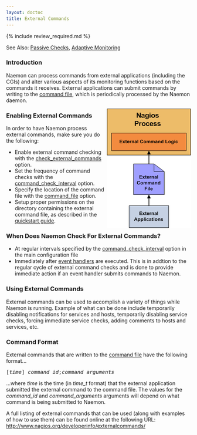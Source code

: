 ```yaml
---
layout: doctoc
title: External Commands
---
```


{% include review_required.md %}


<span class="glyphicon glyphicon-arrow-right"></span> See Also: <a href="passivechecks.html">Passive Checks</a>, <a href="adaptive.html">Adaptive Monitoring</a>

### Introduction

Naemon can process commands from external applications (including the CGIs) and alter various aspects of its monitoring functions based on the commands it receives.  External applications can submit commands by writing to the <a href="configmain.html#command_file">command file</a>, which is periodically processed by the Naemon daemon.

<img src="/images/externalcommands.png" border="0" style="float: right;" alt="External Commands" title="External Commands">

### Enabling External Commands

In order to have Naemon process external commands, make sure you do the following:

<ul>
<li>Enable external command checking with the <a href="configmain.html#check_external_commands">check_external_commands</a> option.
<li>Set the frequency of command checks with the <a href="configmain.html#command_check_interval">command_check_interval</a> option.
<li>Specify the location of the command file with the <a href="configmain.html#command_file">command_file</a> option.
<li>Setup proper permissions on the directory containing the external command file, as described in the <a href="quickstart.html">quickstart guide</a>.
</ul>

### When Does Naemon Check For External Commands?

<ul>
<li>At regular intervals specified by the <a href="configmain.html#command_check_interval">command_check_interval</a> option in the main configuration file
<li>Immediately after <a href="eventhandlers.html">event handlers</a> are executed.  This is in addtion to the regular cycle of external command checks and is done to provide immediate action if an event handler submits commands to Naemon.
</ul>

### Using External Commands

External commands can be used to accomplish a variety of things while Naemon is running.  Example of what can be done include temporarily disabling notifications for services and hosts, temporarily disabling service checks, forcing immediate service checks, adding comments to hosts and services, etc.

### Command Format

External commands that are written to the <a href="configmain.html#command_file">command file</a> have the following format...

<pre>
[<i>time</i>] <i>command_id</i>;<i>command_arguments</i>
</pre>

...where <i>time</i> is the time (in <i>time_t</i> format) that the external application submitted the external command to the command file.  The values for the <i>command_id</i> and <i>command_arguments</i> arguments will depend on what command is being submitted to Naemon.

A full listing of external commands that can be used (along with examples of how to use them) can be found online at the following URL:
<a href="http://www.nagios.org/developerinfo/externalcommands/" target="_blank">http://www.nagios.org/developerinfo/externalcommands/</a>
